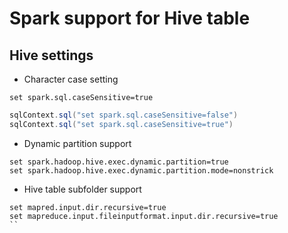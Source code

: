 # Spark support for Hive table

## Hive settings
* Character case setting

`set spark.sql.caseSensitive=true`
```scala
sqlContext.sql("set spark.sql.caseSensitive=false")
sqlContext.sql("set spark.sql.caseSensitive=true")
```

* Dynamic partition support
```
set spark.hadoop.hive.exec.dynamic.partition=true
set spark.hadoop.hive.exec.dynamic.partition.mode=nonstrick
```

* Hive table subfolder support
```
set mapred.input.dir.recursive=true
set mapreduce.input.fileinputformat.input.dir.recursive=true
``
